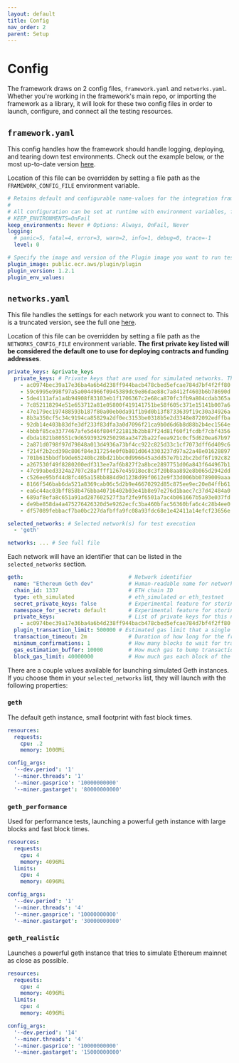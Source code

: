 ```yaml
---
layout: default
title: Config
nav_order: 2
parent: Setup
---
```


# Config

The framework draws on 2 config files, `framework.yaml` and `networks.yaml`. Whether you're working in the framework's main repo, or importing the framework as a library, it will look for these two config files in order to launch, configure, and connect all the testing resources.

## `framework.yaml`

This config handles how the framework should handle logging, deploying, and tearing down test environments. Check out the example below, or the most up-to-date version [here](https://github.com/smartcontractkit/integrations-framework/blob/main/framework.yaml).

Location of this file can be overridden by setting a file path as the `FRAMEWORK_CONFIG_FILE` environment variable.

```yaml
# Retains default and configurable name-values for the integration framework
#
# All configuration can be set at runtime with environment variables, for example:
# KEEP_ENVIRONMENTS=OnFail
keep_environments: Never # Options: Always, OnFail, Never
logging:
  # panic=5, fatal=4, error=3, warn=2, info=1, debug=0, trace=-1
  level: 0

# Specify the image and version of the Plugin image you want to run tests against. Leave blank for default.
plugin_image: public.ecr.aws/plugin/plugin
plugin_version: 1.2.1
plugin_env_values:
```

## `networks.yaml`

This file handles the settings for each network you want to connect to. This is a truncated version, see the full one [here](https://github.com/smartcontractkit/integrations-framework/blob/main/networks.yaml).

Location of this file can be overridden by setting a file path as the `NETWORKS_CONFIG_FILE` environment variable. **The first private key listed will be considered the default one to use for deploying contracts and funding addresses**.

```yaml
private_keys: &private_keys
  private_keys: # Private keys that are used for simulated networks. These are publicly known keys for use only in simulated networks.
    - ac0974bec39a17e36ba4a6b4d238ff944bacb478cbed5efcae784d7bf4f2ff80
    - 59c6995e998f97a5a0044966f0945389dc9e86dae88c7a8412f4603b6b78690d
    - 5de4111afa1a4b94908f83103eb1f1706367c2e68ca870fc3fb9a804cdab365a
    - 7c852118294e51e653712a81e05800f419141751be58f605c371e15141b007a6
    - 47e179ec197488593b187f80a00eb0da91f1b9d0b13f8733639f19c30a34926a
    - 8b3a350cf5c34c9194ca85829a2df0ec3153be0318b5e2d3348e872092edffba
    - 92db14e403b83dfe3df233f83dfa3a0d7096f21ca9b0d6d6b8d88b2b4ec1564e
    - 4bbbf85ce3377467afe5d46f804f221813b2bb87f24d81f60f1fcdbf7cbf4356
    - dbda1821b80551c9d65939329250298aa3472ba22feea921c0cf5d620ea67b97
    - 2a871d0798f97d79848a013d4936a73bf4cc922c825d33c1cf7073dff6d409c6
    - f214f2b2cd398c806f84e317254e0f0b801d0643303237d97a22a48e01628897
    - 701b615bbdfb9de65240bc28bd21bbc0d996645a3dd57e7b12bc2bdf6f192c82
    - a267530f49f8280200edf313ee7af6b827f2a8bce2897751d06a843f644967b1
    - 47c99abed3324a2707c28affff1267e45918ec8c3f20b8aa892e8b065d2942dd
    - c526ee95bf44d8fc405a158bb884d9d1238d99f0612e9f33d006bb0789009aaa
    - 8166f546bab6da521a8369cab06c5d2b9e46670292d85c875ee9ec20e84ffb61
    - ea6c44ac03bff858b476bba40716402b03e41b8e97e276d1baec7c37d42484a0
    - 689af8efa8c651a91ad287602527f3af2fe9f6501a7ac4b061667b5a93e037fd
    - de9be858da4a475276426320d5e9262ecfc3ba460bfac56360bfa6c4c28b4ee0
    - df57089febbacf7ba0bc227dafbffa9fc08a93fdc68e1e42411a14efcf23656e

selected_networks: # Selected network(s) for test execution
  - 'geth'

networks: ... # See full file
```

Each network will have an identifier that can be listed in the `selected_networks` section.

<!-- prettier-ignore-start -->
```yaml
geth:                                 # Network identifier
  name: "Ethereum Geth dev"           # Human-readable name for network
  chain_id: 1337                      # ETH chain ID
  type: eth_simulated                 # eth_simulated or eth_testnet
  secret_private_keys: false          # Experimental feature for storing private keys as Kubernetes secrets
  namespace_for_secret: default       # Experimental feature for storing private keys as Kubernetes secrets
  private_keys:                       # List of private keys for this network, used for funding and deploying contracts
    - ac0974bec39a17e36ba4a6b4d238ff944bacb478cbed5efcae784d7bf4f2ff80
  plugin_transaction_limit: 500000 # Estimated gas limit that a single Plugin tx might take (used for funding Plugin nodes)
  transaction_timeout: 2m             # Duration of how long for the framework to wait for a confirmed transaction before timeout
  minimum_confirmations: 1            # How many blocks to wait for transaction to be confirmed
  gas_estimation_buffer: 10000        # How much gas to bump transaction an contract creations by (added to auto-estimations)
  block_gas_limit: 40000000           # How much gas each block of the network should be using
```
<!-- prettier-ignore-end -->

There are a couple values available for launching simulated Geth instances. If you choose them in your `selected_networks` list, they will launch with the following properties:

### `geth`

The default geth instance, small footprint with fast block times.

```yaml
resources:
  requests:
    cpu: .2
    memory: 1000Mi

config_args:
  '--dev.period': '1'
  '--miner.threads': '1'
  '--miner.gasprice': '10000000000'
  '--miner.gastarget': '80000000000'
```

### `geth_performance`

Used for performance tests, launching a powerful geth instance with large blocks and fast block times.

```yaml
resources:
  requests:
    cpu: 4
    memory: 4096Mi
  limits:
    cpu: 4
    memory: 4096Mi

config_args:
  '--dev.period': '1'
  '--miner.threads': '4'
  '--miner.gasprice': '10000000000'
  '--miner.gastarget': '30000000000'
```

### `geth_realistic`

Launches a powerful geth instance that tries to simulate Ethereum mainnet as close as possible.

```yaml
resources:
  requests:
    cpu: 4
    memory: 4096Mi
  limits:
    cpu: 4
    memory: 4096Mi

config_args:
  '--dev.period': '14'
  '--miner.threads': '4'
  '--miner.gasprice': '10000000000'
  '--miner.gastarget': '15000000000'
```

